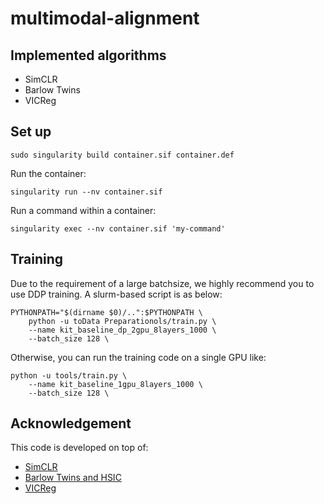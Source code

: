 # multimodal-alignment

## Implemented algorithms

- SimCLR
- Barlow Twins
- VICReg

## Set up

```
sudo singularity build container.sif container.def
```

Run the container:

```
singularity run --nv container.sif 
```

Run a command within a container:
```
singularity exec --nv container.sif 'my-command'
```

## Training

Due to the requirement of a large batchsize, we highly recommend you to use DDP training. A slurm-based script is as below:

```shell
PYTHONPATH="$(dirname $0)/..":$PYTHONPATH \
    python -u toData Preparationols/train.py \
    --name kit_baseline_dp_2gpu_8layers_1000 \
    --batch_size 128 \
```

Otherwise, you can run the training code on a single GPU like:

```shell
python -u tools/train.py \
    --name kit_baseline_1gpu_8layers_1000 \
    --batch_size 128 \
```

## Acknowledgement

This code is developed on top of:

- [SimCLR](https://github.com/sthalles/SimCLR)
- [Barlow Twins and HSIC](https://github.com/yaohungt/Barlow-Twins-HSIC)
- [VICReg](https://github.com/facebookresearch/vicreg)
